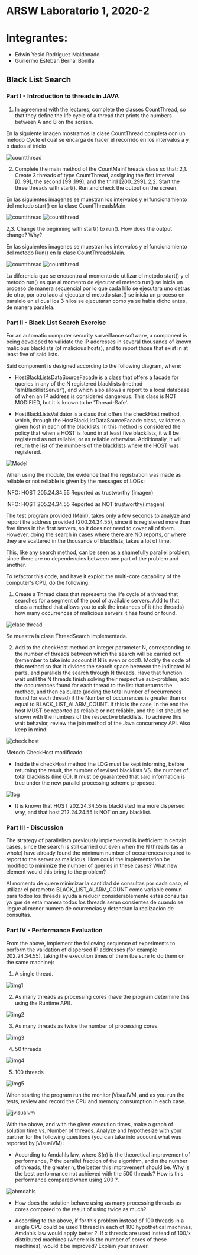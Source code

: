 # ARSW Laboratorio 1, 2020-2

# Integrantes: 
- Edwin Yesid Rodriguez Maldonado
- Guillermo Esteban Bernal Bonilla

## Black List Search
### Part I - Introduction to threads in JAVA

1. In agreement with the lectures, complete the classes CountThread, so that they define the life cycle of a thread that prints the numbers between A and B on the screen.

En la siguiente imagen mostramos la clase CountThread completa con un metodo Cycle el cual se encarga de hacer el recorrido en los intervalos a y b dados al inicio

![countthread](imagenes/countthread.png)

2. Complete the main method of the CountMainThreads class so that: 
2,1. Create 3 threads of type CountThread, assigning the first interval [0..99], the second [99..199], and the third [200..299].
2,2. Start the three threads with start(). Run and check the output on the screen.

En las siguientes imagenes se muestran los intervalos y el funcionamiento del metodo start() en la clase CountThreadsMain.

![countthread](imagenes/start.png)
![countthread](imagenes/startlist.png)

2,3. Change the beginning with start() to run(). How does the output change? Why?

En las siguientes imagenes se muestran los intervalos y el funcionamiento del metodo Run() en la clase CountThreadsMain.

![countthread](imagenes/run.png)
![countthread](imagenes/runlist.png)

La diferencia que se encuentra al momento de utilizar el metodo start() y el metodo run() es que al momento de ejecutar el metedo run() se inicia un proceso de manera secuencial por lo que cada hilo se ejecutara uno detras de otro, por otro lado al ejecutar el metodo start() se inicia un proceso en paralelo en el cual los 3 hilos se ejecutaran como ya se habia dicho antes, de manera paralela.

### Part II - Black List Search Exercise 
For an automatic computer security surveillance software, a component is being developed to validate the IP addresses in several thousands of known malicious blacklists (of malicious hosts), and to report those that exist in at least five of said lists.

Said component is designed according to the following diagram, where:

- HostBlackListsDataSourceFacade is a class that offers a facade for queries in any of the N registered blacklists (method 'isInBlacklistServer'), and which also allows a report to a local database of when an IP address is considered dangerous. This class is NOT MODIFIED, but it is known to be 'Thread-Safe'.

- HostBlackListsValidator is a class that offers the checkHost method, which, through the HostBlackListDataSourceFacade class, validates a given host in each of the blacklists. In this method is considered the policy that when a HOST is found in at least five blacklists, it will be registered as not reliable, or as reliable otherwise. Additionally, it will return the list of the numbers of the blacklists where the HOST was registered.

![Model](https://user-images.githubusercontent.com/54051399/90593984-f6d5fe80-e1ae-11ea-9567-1c436fcfa94b.png)

When using the module, the evidence that the registration was made as reliable or not reliable is given by the messages of LOGs:

INFO: HOST 205.24.34.55 Reported as trustworthy (imagen)

INFO: HOST 205.24.34.55 Reported as NOT trustworthy(imagen)

The test program provided (Main), takes only a few seconds to analyze and report the address provided (200.24.34.55), since it is registered more than five times in the first servers, so it does not need to cover all of them. However, doing the search in cases where there are NO reports, or where they are scattered in the thousands of blacklists, takes a lot of time.

This, like any search method, can be seen as a shamefully parallel problem, since there are no dependencies between one part of the problem and another.

To refactor this code, and have it exploit the multi-core capability of the computer's CPU, do the following:

1. Create a Thread class that represents the life cycle of a thread that searches for a segment of the pool of available servers. Add to that class a method that allows you to ask the instances of it (the threads) how many occurrences of malicious servers it has found or found.

![clase thread](https://user-images.githubusercontent.com/54051399/90594412-f427d900-e1af-11ea-9647-0540ececb7f8.PNG)

Se muestra la clase ThreadSearch implementada.

2. Add to the checkHost method an integer parameter N, corresponding to the number of threads between which the search will be carried out (remember to take into account if N is even or odd!). Modify the code of this method so that it divides the search space between the indicated N parts, and parallels the search through N threads. Have that function wait until the N threads finish solving their respective sub-problem, add the occurrences found for each thread to the list that returns the method, and then calculate (adding the total number of occurrences found for each thread) if the Number of occurrences is greater than or equal to BLACK_LIST_ALARM_COUNT. If this is the case, in the end the host MUST be reported as reliable or not reliable, and the list should be shown with the numbers of the respective blacklists. To achieve this wait behavior, review the join method of the Java concurrency API. Also keep in mind:

![check host](https://user-images.githubusercontent.com/54051399/90594452-13266b00-e1b0-11ea-9286-5cd32eb46089.PNG)

Metodo CheckHost modificado

  - Inside the checkHost method the LOG must be kept informing, before returning the result, the number of revised blacklists VS. the number of total blacklists (line 60). It must be guaranteed that said information is true under the new parallel processing scheme proposed.
  
  ![log](https://user-images.githubusercontent.com/54051399/90594488-2afdef00-e1b0-11ea-9c15-2d03a5334135.PNG)

  - It is known that HOST 202.24.34.55 is blacklisted in a more dispersed way, and that host 212.24.24.55 is NOT on any blacklist.

### Part III - Discussion

The strategy of parallelism previously implemented is inefficient in certain cases, since the search is still carried out even when the N threads (as a whole) have already found the minimum number of occurrences required to report to the server as malicious. How could the implementation be modified to minimize the number of queries in these cases? What new element would this bring to the problem?

Al momento de quere minimizar la cantidad de consultas por cada caso, el utilizar el parametro BLACK_LIST_ALARM_COUNT como variable comun para todos los threads ayuda a reducir considerablemente estas consultas ya que de esta manera todos los threads seran consientes de cuando se llegue al menor numero de ocurrencias y detendran la realizacion de consultas.

### Part IV - Performance Evaluation

From the above, implement the following sequence of experiments to perform the validation of dispersed IP addresses (for example 202.24.34.55), taking the execution times of them (be sure to do them on the same machine):

1. A single thread.

![img1](https://user-images.githubusercontent.com/54051399/90710530-3ca0ce80-e264-11ea-8d7d-c7cc1429e9b4.PNG)

2. As many threads as processing cores (have the program determine this using the Runtime API). 

![img2](https://user-images.githubusercontent.com/54051399/90710654-72de4e00-e264-11ea-95e7-583f5049d0bc.PNG)

3. As many threads as twice the number of processing cores.

![img3](https://user-images.githubusercontent.com/54051399/90710769-ae791800-e264-11ea-9e1f-de5cbf1062bc.PNG)

4. 50 threads 

![img4](https://user-images.githubusercontent.com/54051399/90711037-52fb5a00-e265-11ea-9412-f5c99f16ca59.PNG)

5. 100 threads

![img5](https://user-images.githubusercontent.com/54051399/90711121-80480800-e265-11ea-935e-78706308e461.PNG)

When starting the program run the monitor jVisualVM, and as you run the tests, review and record the CPU and memory consumption in each case.

![jvisualvm](https://user-images.githubusercontent.com/54051399/90594051-1d943500-e1af-11ea-8ab4-a5d96a853c72.png)

With the above, and with the given execution times, make a graph of solution time vs. Number of threads. Analyze and hypothesize with your partner for the following questions (you can take into account what was reported by jVisualVM):

- According to Amdahls law, where S(n) is the theoretical improvement of performance, P the parallel fraction of the algorithm, and n the number of threads, the greater n, the better this improvement should be. Why is the best performance not achieved with the 500 threads? How is this performance compared when using 200 ?.

![ahmdahls](https://user-images.githubusercontent.com/54051399/90594127-474d5c00-e1af-11ea-9fc1-91f9f4a9c90f.png)

- How does the solution behave using as many processing threads as cores compared to the result of using twice as much?

- According to the above, if for this problem instead of 100 threads in a single CPU could be used 1 thread in each of 100 hypothetical machines, Amdahls law would apply better ?. If x threads are used instead of 100/x distributed machines (where x is the number of cores of these machines), would it be improved? Explain your answer.

